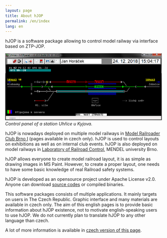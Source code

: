 ```yaml
---
layout: page
title: About hJOP
permalink: /en/index
lang: en
---
```


hJOP is a software package allowing to control model railway via interface
based on ZTP-JOP.

![Station control panel](/assets/img/hJOPpanel-uh.png)
*Control panel of a station Uhřice u Kyjova.*

hJOP is nowadays deployed on multiple model railways in [Model Railroader Club
Brno I](http://kmz-brno.cz/) (pages available in czech only). hJOP is used
to control layouts on exhibitions as well as on internal club events. hJOP
is also deployed on model railways in [Laboratory of Railroad
Control](http://lrkv.pef.mendelu.cz/), MENDEL university Brno.

hJOP allows everyone to create model railroad layout, it is as simple as
drawing images in MS Paint. However, to create a proper layout, one needs to
have some basic knowledge of real Railroad safety systems.

hJOP is developed as an opensource project under Apache License v2.0. Anyone
can download [source codes](https://github.com/kmzbrnoI/) or compiled binaries.

This software packages consists of multiple applications. It mainly targets on
users in The Czech Republic. Graphic interface and many materials are available
in czech only. The aim of this english pages is to provide basic information
about hJOP existence, not to motivate english-speaking users to use hJOP. We
do not currently plan to translate hJOP to any other language than czech.

A lot of more information is available in [czech version of this page](/cz).
